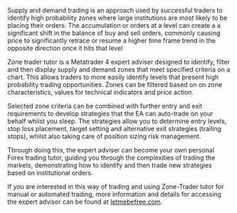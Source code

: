 Supply and demand trading is an approach used by successful traders to identify high probability zones where large institutions are most likely to be placing their orders. The accumulation or orders at a level can create a a significant shift in the balance of buy and sell orders, commonly causing price to significantly retrace or resume a higher time frame trend in the opposite direction once it hits that level

Zone trader tutor is a Metatrader 4 expert adviser designed to identify, filter and then display supply and demand zones that meet specified criteria on a chart. This allows traders to more easily identify levels that present high probability trading opportunities. Zones can be filtered based on on zone characteristics, values for technical indicators and price action. 

Selected zone criteria can be combined with further entry and exit requirements to develop strategies that the EA can auto-trade on your behalf whilst you sleep. The strategies allow you to determine entry levels, stop loss placement, target setting and alternative exit strategies \(trailing stops\), whilst also taking care of position sizing risk management.  

Through doing this, the expert adviser can become your own personal Forex trading tutor, guiding you through the complexities of trading the markets, demonstrating how to identify and then trade new strategies based on institutional orders.

If you are interested in this way of trading and using Zone-Trader tutor for manual or automated trading, more information and details for accessing the expert advisor can be found at [letmebefree.com](/www.letmebefree.com).

